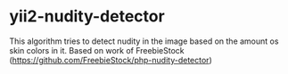 # yii2-nudity-detector
This algorithm tries to detect nudity in the image based on the amount os skin colors in it. Based on work of FreebieStock (https://github.com/FreebieStock/php-nudity-detector)
